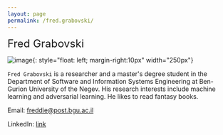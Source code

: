```yaml
---
layout: page
permalink: /fred.grabovski/
---
```


 <font size="5">Fred Grabovski</font>

![image]({{site.baseurl}}/assets/members/fred.grabovski.jpg){: style="float: left; margin-right:10px" width="250px"} 

`Fred Grabovski` is a researcher and a master's degree student in the Department of Software and Information Systems Engineering at Ben-Gurion University of the Negev. His research interests include machine learning and adversarial learning. He likes to read fantasy books.

Email: [freddie@post.bgu.ac.il](mailto:freddie@post.bgu.ac.il)

LinkedIn: [link](https://www.linkedin.com/feed/?trk=404_page/)

